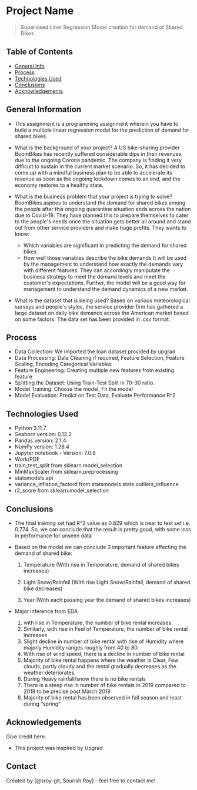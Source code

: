 # Project Name
> Supervised Liner Regression Model creation for demand of Shared Bikes


## Table of Contents
* [General Info](#general-information)
* [Process](#Process-information)
* [Technologies Used](#technologies-used)
* [Conclusions](#conclusions)
* [Acknowledgements](#acknowledgements)

<!-- You can include any other section that is pertinent to your problem -->

## General Information
- This assignment is a programming assignment wherein you have to build a multiple linear regression model for the prediction of demand for shared bikes.

- What is the background of your project?
	A US bike-sharing provider BoomBikes has recently suffered considerable dips in their revenues due to the ongoing Corona pandemic. The company is finding it very difficult to sustain in the current market scenario. So, it has decided to come up with a mindful business plan to be able to accelerate its revenue as soon as the ongoing lockdown comes to an end, and the economy restores to a healthy state. 

- What is the business problem that your project is trying to solve?
	BoomBikes aspires to understand the demand for shared bikes among the people after this ongoing quarantine situation ends across the nation due to Covid-19. They have planned this to prepare themselves to cater to the people's needs once the situation gets better all around and stand out from other service providers and make huge profits.
	They wants to know:
	- Which variables are significant in predicting the demand for shared bikes.
	- How well those variables describe the bike demands
It will be used by the management to understand how exactly the demands vary with different features. They can accordingly manipulate the business strategy to meet the demand levels and meet the customer's expectations. Further, the model will be a good way for management to understand the demand dynamics of a new market. 

- What is the dataset that is being used?
	Based on various meteorological surveys and people's styles, the service provider firm has gathered a large dataset on daily bike demands across the American market based on some factors. The data set has been provided in .csv format.


## Process
- Data Collection: We imported the loan dataset provided by upgrad
- Data Processing: Data Cleaning if required, Feature Selection, Feature Scaling, Encoding Categorical Variables
- Feature Engineering: Creating multiple new features from existing feature
- Splitting the Dataset: Using Train-Test Split in 70-30 ratio.
- Model Training: Choose the model, Fit the model
- Model Evaluation: Predict on Test Data, Evaluate Performance R^2


## Technologies Used
- Python 3.11.7
- Seaborn version: 0.12.2
- Pandas version: 2.1.4
- NumPy version: 1.26.4
- Jupyter notebook - Version: 7.0.8
- Work/PDF
- train_test_split from sklearn.model_selection
- MinMaxScaler from sklearn.preprocessing
- statsmodels.api
- variance_inflation_factord from statsmodels.stats.outliers_influence
- r2_score from sklearn.model_selection 


## Conclusions
- The final training set had R^2 value as 0.829 which is near to test set i.e. 0.774. So, we can conclude that the result is pretty good, with some loss in performance for unseen data

- Based on the model we can conclude 3 important feature affecting the demand of shared bike:
	1. Temperature (With rise in Temperature, demand of shared bikes increases)
	2. Light Snow/Rainfall (With rise Light Snow/Rainfall, demand of shared bike decreases)
	
	3. Year (With each passing year the demand of shared bikes increases)

- Major Inference from EDA
	1. with rise in Temperature, the number of bike rental increases.
	2. Similarly, with rise in Feel of Temperature, the number of bike rental increases
	3. Slight decline in number of bike rental with rise of Humidity where majorly Humidity ranges roughly from 40 to 80
	4. With rise of wind speed, there is a decline in number of bike rental
	5. Majority of bike rental happens where the weather is Clear, Few clouds, partly cloudy and the rental gradually decreases as the weather deteriorates.
	6. During Heavy rainfall/snow there is no bike rentals
	7. There is a steep rise in number of bike rentals in 2019 compared to 2018 to be precise post March 2019
	8. Majority of bike rental has been observed in fall season and least during “spring”


## Acknowledgements
Give credit here.
- This project was inspired by Upgrad

## Contact
Created by [@sroy-git, Sourish Roy] - feel free to contact me!
